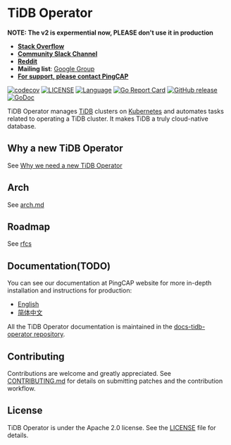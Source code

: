 # TiDB Operator

**NOTE: The v2 is expermential now, PLEASE don't use it in production**

- [**Stack Overflow**](https://stackoverflow.com/questions/tagged/tidb)
- [**Community Slack Channel**](https://slack.tidb.io/invite?team=tidb-community&channel=sig-k8s&ref=pingcap-tidb-operator)
- [**Reddit**](https://www.reddit.com/r/TiDB/)
- **Mailing list**: [Google Group](https://groups.google.com/forum/#!forum/tidb-user)
- [**For support, please contact PingCAP**](http://bit.ly/contact_us_via_github)

[![codecov](https://codecov.io/gh/pingcap/tidb-operator/branch/master/graph/badge.svg)](https://codecov.io/gh/pingcap/tidb-operator)
[![LICENSE](https://img.shields.io/github/license/pingcap/tidb-operator.svg)](https://github.com/pingcap/tidb-operator/blob/master/LICENSE)
[![Language](https://img.shields.io/badge/Language-Go-blue.svg)](https://golang.org/)
[![Go Report Card](https://goreportcard.com/badge/github.com/pingcap/tidb-operator)](https://goreportcard.com/report/github.com/pingcap/tidb-operator)
[![GitHub release](https://img.shields.io/github/tag/pingcap/tidb-operator.svg?label=release)](https://github.com/pingcap/tidb-operator/releases)
[![GoDoc](https://img.shields.io/badge/Godoc-reference-blue.svg)](https://godoc.org/github.com/pingcap/tidb-operator)

TiDB Operator manages [TiDB](https://github.com/pingcap/tidb) clusters on [Kubernetes](https://kubernetes.io) and automates tasks related to operating a TiDB cluster. It makes TiDB a truly cloud-native database.

## Why a new TiDB Operator

See [Why we need a new TiDB Operator](./docs/why.md)

## Arch

See [arch.md](./docs/arch/README.md)

## Roadmap

See [rfcs](./docs/rfcs)

## Documentation(TODO)

You can see our documentation at PingCAP website for more in-depth installation and instructions for production:

- [English](https://docs.pingcap.com/tidb-in-kubernetes/stable)
- [简体中文](https://docs.pingcap.com/zh/tidb-in-kubernetes/stable)

All the TiDB Operator documentation is maintained in the [docs-tidb-operator repository](https://github.com/pingcap/docs-tidb-operator).

## Contributing

Contributions are welcome and greatly appreciated. See [CONTRIBUTING.md](./docs/CONTRIBUTING.md) for details on submitting patches and the contribution workflow.

## License

TiDB Operator is under the Apache 2.0 license. See the [LICENSE](./LICENSE) file for details.
